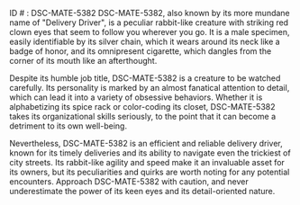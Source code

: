 ID # : DSC-MATE-5382
DSC-MATE-5382, also known by its more mundane name of "Delivery Driver", is a peculiar rabbit-like creature with striking red clown eyes that seem to follow you wherever you go. It is a male specimen, easily identifiable by its silver chain, which it wears around its neck like a badge of honor, and its omnipresent cigarette, which dangles from the corner of its mouth like an afterthought. 

Despite its humble job title, DSC-MATE-5382 is a creature to be watched carefully. Its personality is marked by an almost fanatical attention to detail, which can lead it into a variety of obsessive behaviors. Whether it is alphabetizing its spice rack or color-coding its closet, DSC-MATE-5382 takes its organizational skills seriously, to the point that it can become a detriment to its own well-being. 

Nevertheless, DSC-MATE-5382 is an efficient and reliable delivery driver, known for its timely deliveries and its ability to navigate even the trickiest of city streets. Its rabbit-like agility and speed make it an invaluable asset for its owners, but its peculiarities and quirks are worth noting for any potential encounters. Approach DSC-MATE-5382 with caution, and never underestimate the power of its keen eyes and its detail-oriented nature.